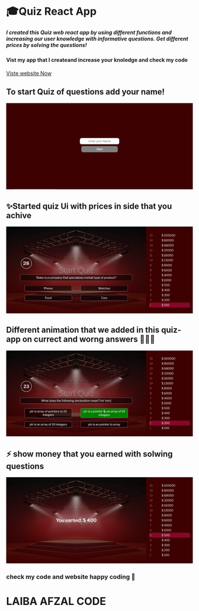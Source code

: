 <h1>🎓Quiz React App</h1>
<h5>I created this Quiz web react app by using different functions and increasing our user knowledge with informative questions. Get different prices by solving the questions!</h5>
<h4>Vist my app that I createand increase your knoledge and check my code</> </h4>
<a href=" https://laiba-afzal-code.github.io/quiz-app/">Viste website Now</a>
<h2>To start Quiz of questions add your name!</h2>
<img src="src\impact\Screenshot (223).png" alt="start">
<h2>✨Started quiz Ui with prices in side that you achive</h2>
<img src="src\impact\Screenshot (224).png" alt="Ui">
<h2>Different animation that we added in this quiz-app on currect and worng answers 👩🏽‍💻</h2>
<img src="src\impact\Screenshot (225).png" alt="animation">
<h2>⚡️ show money that you earned with solwing questions</h2>
<img src="src\impact\Screenshot (226).png" alt="earned">

<h3>check my code and website happy coding 🧩</h3>
<h1>LAIBA AFZAL CODE</h1>
